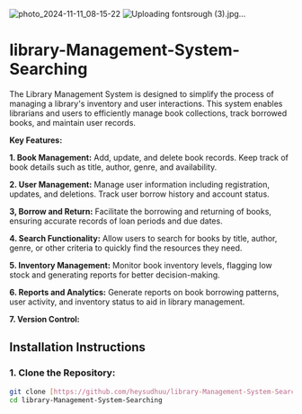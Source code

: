 ![photo_2024-11-11_08-15-22](https://github.com/user-attachments/assets/f39aed4d-a682-474d-a821-e09c036afeed)
![Uploading fontsrough (3).jpg…]()

# library-Management-System-Searching
The Library Management System is designed to simplify the process of managing a library's inventory and user interactions. This system enables librarians and users to efficiently manage book collections, track borrowed books, and maintain user records.

**Key Features:**


**1. Book Management:** Add, update, and delete book records. Keep track of book details such as title, author, genre, and availability.

**2. User Management:** Manage user information including registration, updates, and deletions. Track user borrow history and account status.

**3, Borrow and Return:** Facilitate the borrowing and returning of books, ensuring accurate records of loan periods and due dates.

**4. Search Functionality:** Allow users to search for books by title, author, genre, or other criteria to quickly find the resources they need.

**5. Inventory Management:** Monitor book inventory levels, flagging low stock and generating reports for better decision-making.

**6. Reports and Analytics:** Generate reports on book borrowing patterns, user activity, and inventory status to aid in library management.

**7. Version Control:** 

## **Installation Instructions**

### **1. Clone the Repository:**

```bash
git clone [https://github.com/heysudhuu/library-Management-System-Searching.git]
cd library-Management-System-Searching


